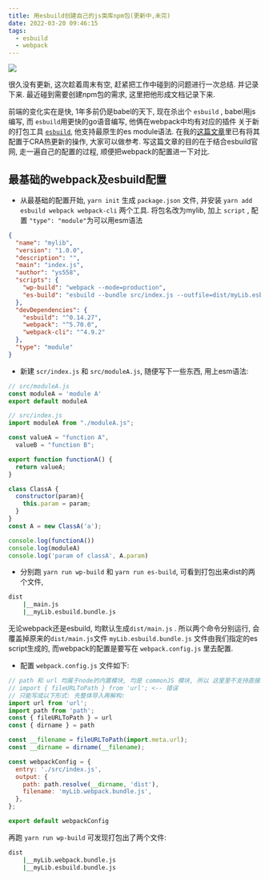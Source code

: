 ```yaml
---
title: 用esbuild创建自己的js类库npm包(更新中,未完)
date: 2022-03-20 09:46:15
tags:
  - esbuild
  - webpack
---
```


![](https://cdn.jsdelivr.net/gh/ys558/my-blog-imgs@1.48.0/articles/【2022-03-20】用esbuild创建自己的js类库npm包/esbuild.png)

很久没有更新, 这次趁着周末有空, 赶紧把工作中碰到的问题进行一次总结. 并记录下来.
最近碰到需要创建npm包的需求, 这里把他形成文档记录下来. 


<!-- more -->

前端的变化实在是快, 1年多前仍是babel的天下, 现在杀出个 `esbuild` , babel用js编写, 而 `esbuild`用更快的go语音编写, 他俩在webpack中均有对应的插件
关于新的打包工具 [`esbuild`](https://esbuild.github.io/), 他支持最原生的es module语法. 
在我的[这篇文章](https://zyzy.info/2021/10/28/%E3%80%902021-10-28%E3%80%91%E7%94%A8esbuil%E5%88%9B%E5%BB%BAReact%E9%A1%B9%E7%9B%AE/)里已有将其配置于CRA热更新的操作, 大家可以做参考.
写这篇文章的目的在于结合esbuild官网, 走一遍自己的配置的过程, 顺便把webpack的配置进一下对比.


## 最基础的webpack及esbuild配置

- 从最基础的配置开始, `yarn init` 生成 `package.json` 文件, 并安装 `yarn add esbuild webpack webpack-cli` 两个工具. 将包名改为mylib, 加上 `script` , 配置 `"type": "module"`为可以用esm语法

```json
{
  "name": "mylib",
  "version": "1.0.0",
  "description": "",
  "main": "index.js",
  "author": "ys558",
  "scripts": {
    "wp-build": "webpack --mode=production",
    "es-build": "esbuild --bundle src/index.js --outfile=dist/myLib.esbuild.bundle.js --minify"
  },
  "devDependencies": {
    "esbuild": "^0.14.27",
    "webpack": "^5.70.0",
    "webpack-cli": "^4.9.2"
  },
  "type": "module"
}
```

- 新建 `scr/index.js` 和 `src/moduleA.js`, 随便写下一些东西, 用上esm语法: 

```javascript
// src/moduleA.js
const moduleA = 'module A'
export default moduleA
```

```javascript
// src/index.js
import moduleA from "./moduleA.js";

const valueA = "function A",
  valueB = "function B";

export function functionA() {
  return valueA;
}

class ClassA {
  constructor(param){
    this.param = param;
  }
}
const A = new ClassA('a');

console.log(functionA())
console.log(moduleA)
console.log('param of classA', A.param)
```

- 分别跑 `yarn run wp-build` 和 `yarn run es-build`, 可看到打包出来dist的两个文件, 

```bash
dist
    |__main.js
    |__myLib.esbuild.bundle.js
```

  无论webpack还是esbuild, 均默认生成`dist/main.js` . 所以两个命令分别运行, 会覆盖掉原来的`dist/main.js`文件
  `myLib.esbuild.bundle.js` 文件由我们指定的es script生成的, 而webpack的配置是要写在 `webpack.config.js` 里去配置. 
  
- 配置 `webpack.config.js` 文件如下:

```js
// path 和 url 均属于node的内置模块, 均是 commonJS 模块, 所以 这里里不支持直接解构导入: 
// import { fileURLToPath } from 'url'; <-- 错误
// 只能写成以下形式: 先整体导入再解构:
import url from 'url';
import path from 'path';
const { fileURLToPath } = url
const { dirname } = path

const __filename = fileURLToPath(import.meta.url);
const __dirname = dirname(__filename);

const webpackConfig = {
  entry: './src/index.js',
  output: {
    path: path.resolve(__dirname, 'dist'),
    filename: 'myLib.webpack.bundle.js',
  },
};

export default webpackConfig
```

再跑 `yarn run wp-build` 可发现打包出了两个文件:

```bash
dist
    |__myLib.webpack.bundle.js
    |__myLib.esbuild.bundle.js
```
